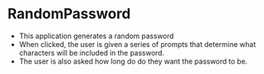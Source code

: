 # RandomPassword
* This application generates a random password 
* When clicked, the user is given a series of prompts that determine what characters will be included in the password.
* The user is also asked how long do do they want the password to be.
